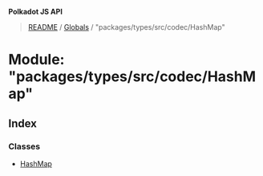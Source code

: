 **Polkadot JS API**

> [README](../README.md) / [Globals](../globals.md) / "packages/types/src/codec/HashMap"

# Module: "packages/types/src/codec/HashMap"

## Index

### Classes

* [HashMap](../classes/_packages_types_src_codec_hashmap_.hashmap.md)
